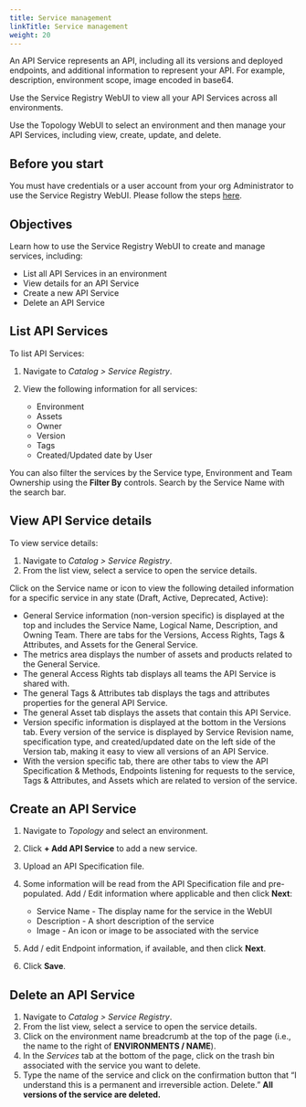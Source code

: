 ```yaml
---
title: Service management
linkTitle: Service management
weight: 20
---
```


An API Service represents an API, including all its versions and deployed endpoints, and additional information to represent your API. For example, description, environment scope, image encoded in base64.

Use the Service Registry WebUI to view all your API Services across all environments.

Use the Topology WebUI to select an environment and then manage your API Services, including view, create, update, and delete.

## Before you start

You must have credentials or a user account from your org Administrator to use the Service Registry WebUI.  Please follow the steps [here](https://docs.axway.com/bundle/platform-management/page/docs/management_guide/organizations/managing_organizations/index.html#managing-users).

## Objectives

Learn how to use the Service Registry WebUI to create and manage services, including:

* List all API Services in an environment
* View details for an API Service
* Create a new API Service
* Delete an API Service

## List API Services

To list API Services:

1. Navigate to *Catalog > Service Registry*.
2. View the following information for all services:

   * Environment
   * Assets
   * Owner
   * Version
   * Tags
   * Created/Updated date by User

You can also filter the services by the Service type, Environment and Team Ownership using the **Filter By** controls. Search by the Service Name with the search bar.

## View API Service details

To view service details:

1. Navigate to *Catalog > Service Registry*.
2. From the list view, select a service to open the service details.

Click on the Service name or icon to view the following detailed information for a specific service in any state (Draft, Active, Deprecated, Active):

* General Service information (non-version specific) is displayed at the top and includes the Service Name, Logical Name, Description, and Owning Team. There are tabs for the Versions, Access Rights, Tags & Attributes, and Assets for the General Service.
* The metrics area displays the number of assets and products related to the General Service.
* The general Access Rights tab displays all teams the API Service is shared with.
* The general Tags & Attributes tab displays the tags and attributes properties for the general API Service.
* The general Asset tab displays the assets that contain this API Service.
* Version specific information is displayed at the bottom in the Versions tab. Every version of the service is displayed by Service Revision name, specification type, and created/updated date on the left side of the Version tab, making it easy to view all versions of an API Service.
* With the version specific tab, there are other tabs to view the API Specification & Methods, Endpoints listening for requests to the service, Tags & Attributes, and Assets which are related to version of the service.

## Create an API Service

1. Navigate to *Topology* and select an environment.
2. Click **+ Add API Service** to add a new service.
3. Upload an API Specification file.
4. Some information will be read from the API Specification file and pre-populated. Add / Edit information where applicable and then click **Next**:

    * Service Name - The display name for the service in the WebUI
    * Description - A short description of the service
    * Image - An icon or image to be associated with the service

5. Add / edit Endpoint information, if available, and then click **Next**.
6. Click **Save**.

## Delete an API Service

1. Navigate to *Catalog > Service Registry*.
2. From the list view, select a service to open the service details.
3. Click on the environment name breadcrumb at the top of the page (i.e., the name to the right of **ENVIRONMENTS / NAME**).
4. In the *Services* tab at the bottom of the page, click on the trash bin associated with the service you want to delete.
5. Type the name of the service and click on the confirmation button that “I understand this is a permanent and irreversible action. Delete.” **All versions of the service are deleted.**
